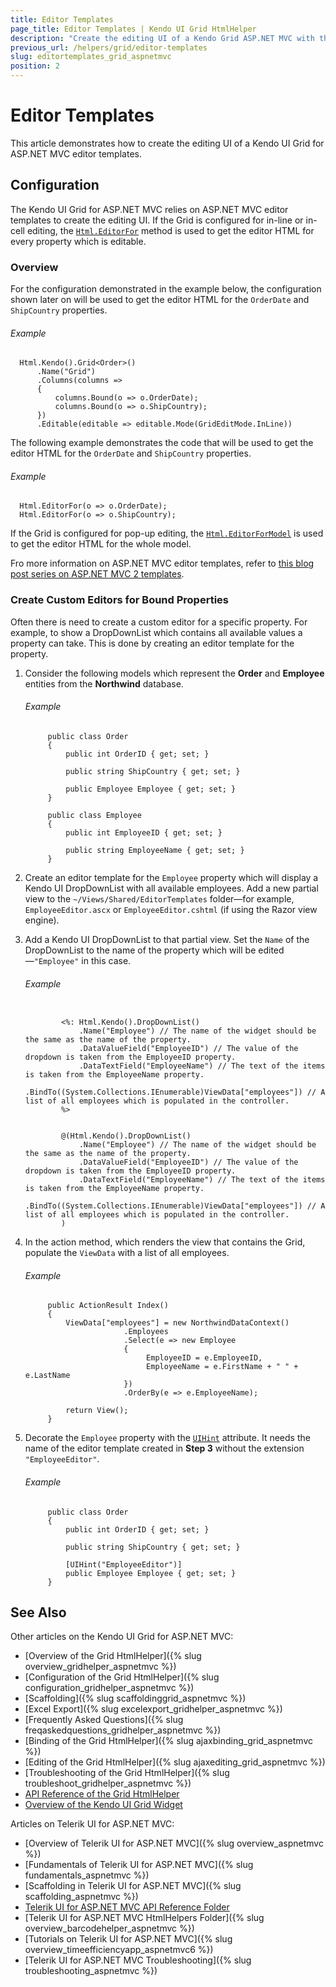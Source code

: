 ```yaml
---
title: Editor Templates
page_title: Editor Templates | Kendo UI Grid HtmlHelper
description: "Create the editing UI of a Kendo Grid ASP.NET MVC with the ASP.NET MVC editor templates."
previous_url: /helpers/grid/editor-templates
slug: editortemplates_grid_aspnetmvc
position: 2
---
```


# Editor Templates

This article demonstrates how to create the editing UI of a Kendo UI Grid for ASP.NET MVC editor templates.

## Configuration

The Kendo UI Grid for ASP.NET MVC relies on ASP.NET MVC editor templates to create the editing UI. If the Grid is configured for in-line or in-cell editing, the [`Html.EditorFor`](https://msdn.microsoft.com/en-us/library/system.web.mvc.html.editorextensions.editorfor.aspx) method is used to get the editor HTML for every property which is editable.

### Overview

For the configuration demonstrated in the example below, the configuration shown later on will be used to get the editor HTML for the `OrderDate` and `ShipCountry` properties.

###### Example

      Html.Kendo().Grid<Order>()
          .Name("Grid")
          .Columns(columns =>
          {
              columns.Bound(o => o.OrderDate);
              columns.Bound(o => o.ShipCountry);
          })
          .Editable(editable => editable.Mode(GridEditMode.InLine))

The following example demonstrates the code that will be used to get the editor HTML for the `OrderDate` and `ShipCountry` properties.

###### Example

      Html.EditorFor(o => o.OrderDate);
      Html.EditorFor(o => o.ShipCountry);

If the Grid is configured for pop-up editing, the [`Html.EditorForModel`](https://msdn.microsoft.com/en-us/library/system.web.mvc.html.editorextensions.editorformodel.aspx) is used to get the editor HTML for the whole model.

Fro more information on ASP.NET MVC editor templates, refer to [this blog post series on ASP.NET MVC 2 templates](http://bradwilson.typepad.com/blog/2009/10/aspnet-mvc-2-templates-part-1-introduction.html).

### Create Custom Editors for Bound Properties

Often there is need to create a custom editor for a specific property. For example, to show a DropDownList which contains all available values a property can take. This is done by creating an editor template for the property.

1. Consider the following models which represent the **Order** and **Employee** entities from the **Northwind** database.

    ###### Example

            public class Order
            {
                public int OrderID { get; set; }

                public string ShipCountry { get; set; }

                public Employee Employee { get; set; }
            }

            public class Employee
            {
                public int EmployeeID { get; set; }

                public string EmployeeName { get; set; }
            }

1. Create an editor template for the `Employee` property which will display a Kendo UI DropDownList with all available employees. Add a new partial view
to the `~/Views/Shared/EditorTemplates` folder&mdash;for example, `EmployeeEditor.ascx` or `EmployeeEditor.cshtml` (if using the Razor view engine).

1. Add a Kendo UI DropDownList to that partial view. Set the `Name` of the DropDownList to the name of the property which will be edited&mdash;`"Employee"` in this case.

    ###### Example

    ```tab-ASPX

            <%: Html.Kendo().DropDownList()
                .Name("Employee") // The name of the widget should be the same as the name of the property.
                .DataValueField("EmployeeID") // The value of the dropdown is taken from the EmployeeID property.
                .DataTextField("EmployeeName") // The text of the items is taken from the EmployeeName property.
                .BindTo((System.Collections.IEnumerable)ViewData["employees"]) // A list of all employees which is populated in the controller.
            %>
    ```
    ```tab-Razor

            @(Html.Kendo().DropDownList()
                .Name("Employee") // The name of the widget should be the same as the name of the property.
                .DataValueField("EmployeeID") // The value of the dropdown is taken from the EmployeeID property.
                .DataTextField("EmployeeName") // The text of the items is taken from the EmployeeName property.
                .BindTo((System.Collections.IEnumerable)ViewData["employees"]) // A list of all employees which is populated in the controller.
            )
    ```

1. In the action method, which renders the view that contains the Grid, populate the `ViewData` with a list of all employees.

    ###### Example

            public ActionResult Index()
            {
                ViewData["employees"] = new NorthwindDataContext()
                             .Employees
                             .Select(e => new Employee
                             {
                                  EmployeeID = e.EmployeeID,
                                  EmployeeName = e.FirstName + " " + e.LastName
                             })
                             .OrderBy(e => e.EmployeeName);

                return View();
            }

1. Decorate the `Employee` property with the [`UIHint`](https://msdn.microsoft.com/en-us/library/cc679268) attribute. It needs the name of the editor template created in **Step 3** without the extension `"EmployeeEditor"`.

    ###### Example

            public class Order
            {
                public int OrderID { get; set; }

                public string ShipCountry { get; set; }

                [UIHint("EmployeeEditor")]
                public Employee Employee { get; set; }
            }

## See Also

Other articles on the Kendo UI Grid for ASP.NET MVC:

* [Overview of the Grid HtmlHelper]({% slug overview_gridhelper_aspnetmvc %})
* [Configuration of the Grid HtmlHelper]({% slug configuration_gridhelper_aspnetmvc %})
* [Scaffolding]({% slug scaffoldinggrid_aspnetmvc %})
* [Excel Export]({% slug excelexport_gridhelper_aspnetmvc %})
* [Frequently Asked Questions]({% slug freqaskedquestions_gridhelper_aspnetmvc %})
* [Binding of the Grid HtmlHelper]({% slug ajaxbinding_grid_aspnetmvc %})
* [Editing of the Grid HtmlHelper]({% slug ajaxediting_grid_aspnetmvc %})
* [Troubleshooting of the Grid HtmlHelper]({% slug troubleshoot_gridhelper_aspnetmvc %})
* [API Reference of the Grid HtmlHelper](/api/Kendo.Mvc.UI.Fluent/GridBuilder)
* [Overview of the Kendo UI Grid Widget](http://docs.telerik.com/kendo-ui/controls/data-management/grid/overview)

Articles on Telerik UI for ASP.NET MVC:

* [Overview of Telerik UI for ASP.NET MVC]({% slug overview_aspnetmvc %})
* [Fundamentals of Telerik UI for ASP.NET MVC]({% slug fundamentals_aspnetmvc %})
* [Scaffolding in Telerik UI for ASP.NET MVC]({% slug scaffolding_aspnetmvc %})
* [Telerik UI for ASP.NET MVC API Reference Folder](/api/Kendo.Mvc/AggregateFunction)
* [Telerik UI for ASP.NET MVC HtmlHelpers Folder]({% slug overview_barcodehelper_aspnetmvc %})
* [Tutorials on Telerik UI for ASP.NET MVC]({% slug overview_timeefficiencyapp_aspnetmvc6 %})
* [Telerik UI for ASP.NET MVC Troubleshooting]({% slug troubleshooting_aspnetmvc %})
